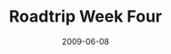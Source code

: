 ---
layout: media
category: media
title: "Roadtrip Week Four"
date: 2009-06-08
description: "Steven and David explore the cost involved in revolutionary activity."
video: "http://s3.amazonaws.com/crossroads-media/other-media/video/Roadtrip4.mp4"
video-poster: "http://s3.amazonaws.com/crossroads-media/images/Roadtrip4-still.jpg"
---